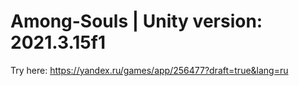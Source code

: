 # Among-Souls | Unity version: 2021.3.15f1
Try here: https://yandex.ru/games/app/256477?draft=true&lang=ru

